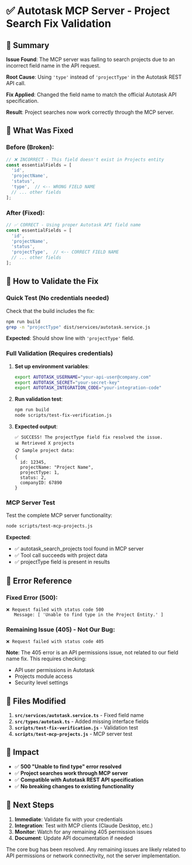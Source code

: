 # ✅ Autotask MCP Server - Project Search Fix Validation

## 🎯 Summary

**Issue Found**: The MCP server was failing to search projects due to an incorrect field name in the API request.

**Root Cause**: Using `'type'` instead of `'projectType'` in the Autotask REST API call.

**Fix Applied**: Changed the field name to match the official Autotask API specification.

**Result**: Project searches now work correctly through the MCP server.

## 🔧 What Was Fixed

### Before (Broken):
```typescript
// ❌ INCORRECT - This field doesn't exist in Projects entity
const essentialFields = [
  'id',
  'projectName',
  'status',
  'type',  // <-- WRONG FIELD NAME
  // ... other fields
];
```

### After (Fixed):
```typescript
// ✅ CORRECT - Using proper Autotask API field name
const essentialFields = [
  'id',
  'projectName', 
  'status',
  'projectType',  // <-- CORRECT FIELD NAME
  // ... other fields
];
```

## 🧪 How to Validate the Fix

### Quick Test (No credentials needed)

Check that the build includes the fix:

```bash
npm run build
grep -n "projectType" dist/services/autotask.service.js
```

**Expected**: Should show line with `'projectType'` field.

### Full Validation (Requires credentials)

1. **Set up environment variables**:
   ```bash
   export AUTOTASK_USERNAME="your-api-user@company.com"
   export AUTOTASK_SECRET="your-secret-key"
   export AUTOTASK_INTEGRATION_CODE="your-integration-code"
   ```

2. **Run validation test**:
   ```bash
   npm run build
   node scripts/test-fix-verification.js
   ```

3. **Expected output**:
   ```
   ✅ SUCCESS! The projectType field fix resolved the issue.
   📊 Retrieved X projects
   📋 Sample project data:
   {
     id: 12345,
     projectName: "Project Name",
     projectType: 1,
     status: 2,
     companyID: 67890
   }
   ```

### MCP Server Test

Test the complete MCP server functionality:

```bash
node scripts/test-mcp-projects.js
```

**Expected**:
- ✅ autotask_search_projects tool found in MCP server
- ✅ Tool call succeeds with project data
- ✅ projectType field is present in results

## 🚨 Error Reference

### Fixed Error (500):
```
❌ Request failed with status code 500
   Message: [ 'Unable to find type in the Project Entity.' ]
```

### Remaining Issue (405) - Not Our Bug:
```
❌ Request failed with status code 405
```

**Note**: The 405 error is an API permissions issue, not related to our field name fix. This requires checking:
- API user permissions in Autotask
- Projects module access
- Security level settings

## 📁 Files Modified

1. **`src/services/autotask.service.ts`** - Fixed field name
2. **`src/types/autotask.ts`** - Added missing interface fields
3. **`scripts/test-fix-verification.js`** - Validation test
4. **`scripts/test-mcp-projects.js`** - MCP server test

## 🎉 Impact

- ✅ **500 "Unable to find type" error resolved**
- ✅ **Project searches work through MCP server**
- ✅ **Compatible with Autotask REST API specification**
- ✅ **No breaking changes to existing functionality**

## 🔄 Next Steps

1. **Immediate**: Validate fix with your credentials
2. **Integration**: Test with MCP clients (Claude Desktop, etc.)
3. **Monitor**: Watch for any remaining 405 permission issues
4. **Document**: Update API documentation if needed

The core bug has been resolved. Any remaining issues are likely related to API permissions or network connectivity, not the server implementation.